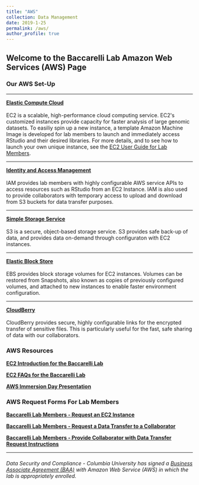 ```yaml
---
title: "AWS"
collection: Data Management
date: 2019-1-25
permalink: /aws/
author_profile: true
---
```


## Welcome to the Baccarelli Lab Amazon Web Services (AWS) Page


### **Our AWS Set-Up**

--- 
**[Elastic Compute Cloud](https://aws.amazon.com/ec2/)** <br/>
<br>EC2 is a scalable, high-performance cloud computing service. EC2's customized instances provide capacity for faster analysis of large genomic datasets. To easiliy spin up a new instance, a template Amazon Machine Image is developed for lab members to launch and immediately access RStudio and their desired libraries. For more details, and to see how to launch your own unique instance, see the [EC2 User Guide for Lab Members](https://s3.amazonaws.com/baccarellilabgithubio/AWS_Tutorials/Amazon+Web+Services+(AWS)+-+EC2+Configurations+for+Lab+Members.pdf).

---
**[Identity and Access Management](https://aws.amazon.com/iam/)** <br/>
<br>IAM provides lab members with highly configurable AWS service APIs to access resources such as RStudio from an EC2 Instance. IAM is also used to provide collaborators with temporary access to upload and download from S3 buckets for data transfer purposes.

---
**[Simple Storage Service](https://aws.amazon.com/s3/)** <br/>
<br>S3 is a secure, object-based storage service. S3 provides safe back-up of data, and provides data on-demand through configuraton with EC2 instances.

---
**[Elastic Block Store](https://aws.amazon.com/ebs/)** <br/>
<br>EBS provides block storage volumes for EC2 instances. Volumes can be restored from Snapshots, also known as  copies of previously configured volumes, and attached to new instances to enable faster environment configuration.

---
**[CloudBerry](https://www.cloudberrylab.com/solutions/cloud-storage/amazon-s3.aspx)** <br/>
<br>CloudBerry provides secure, highly configurable links for the encrypted transfer of sensitive files. This is particularly useful for the fast, safe sharing of data with our collaborators.

### **AWS Resources**

**[EC2 Introduction for the Baccarelli Lab](https://s3.amazonaws.com/baccarellilabgithubio/AWS_Tutorials/Amazon+Web+Services+(AWS)+-+EC2+Configurations+for+Lab+Members.pdf)**<br/>

**[EC2 FAQs for the Baccarelli Lab](https://docs.google.com/document/d/1bUBYpGI3ng78G9ljgICfXxAtLLd1ag0UYy-V7rAejyI/edit?usp=sharing)**<br/>

**[AWS Immersion Day Presentation](https://s3.amazonaws.com/baccarellilabgithubio/AWS_Tutorials/AWS+IMMERSION+DAY+SLIDESHOW+AS+PDF.pdf)**<br/>

### **AWS Request Forms For Lab Members**

**[Baccarelli Lab Members - Request an EC2 Instance](https://baccarellilab.wufoo.com/forms/m1gksev10pcj0dq/)**

**[Baccarelli Lab Members - Request a Data Transfer to a Collaborator](https://baccarellilab.wufoo.com/forms/qf541g70vfv5w9/)**

**[Baccarelli Lab Members - Provide Collaborator with Data Transfer Request Instructions](https://baccarellilab.github.io/datamanagement/)**

---
###### Data Security and Compliance - Columbia University has signed a [Business Associate Agreement (BAA)](https://cuit.columbia.edu/aws) with Amazon Web Service (AWS) in which the lab is appropriately enrolled.
